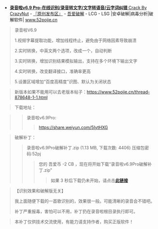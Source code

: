 - [**录音啦v6.9 Pro-在线识别/录音转文字/文字转语音/云字词纠错** Crack By CrazyNut](https://www.52pojie.cn/forum.php?mod=viewthread&tid=954565&extra=page%3D1%26filter%3Dauthor%26orderby%3Ddateline) - [『原创发布区』](https://www.52pojie.cn/forum.php?mod=forumdisplay&fid=2&page=1&filter=author&orderby=dateline) - [吾爱破解](https://www.52pojie.cn/) - LCG - LSG |安卓破解|病毒分析|破解软件| www.52pojie.cn

 
> 录音啦V6.9
>
> 1.视频字幕提取功能，增加线程终止，避免由于网络因素导致崩溃
>
> 2.实时转换，中英文两个选项，改成一个，自动判断
>
> 3.实时转换，增加识别结果模拟输出，支持在多个环境下输出文字
>
> 4.实时转换，改变翻译接口，准确率更高
>
> 5.设置区域增加“百度高精度”识图、默认为关闭状态

> 新版本如果不能用可以去老版本帖子：https://www.52pojie.cn/thread-878648-1-1.html


> 下载地址：

>> 录音啦v6.9Pro: 
>>>  https://share.weiyun.com/5IytHXG

> 破解补丁：
>>    录音啦v6.9Pro破解补丁.zip (1.13 MB, 下载次数: 4406)    压缩包密码:52pj
>>>   您的 吾爱币 -2 CB ，现在将开始下载“录音啦v6.9Pro破解补丁.zip”
>>>>    如果 3 秒后下载仍未开始，请点击[**此链接**](https://www.52pojie.cn/forum.php?mod=attachment&aid=MTUzMDU3NHwzMmU5OTI0N3wxNTU4NDAxMjIyfDU0MDE3MXw5NTQ1NjU%3D&ck=394565fe)

> 【识别效果和破解版无关】
>
> 我上面随便下载的一首歌识别的，效果很一般。可能清晰的录音会不错吧。
>
> 补丁严重报毒，害怕可以不用，补丁扔在录音啦根目录执行即可。

> 本补丁仅供技术交流使用，有能力请支持作者，购买正版软件！
